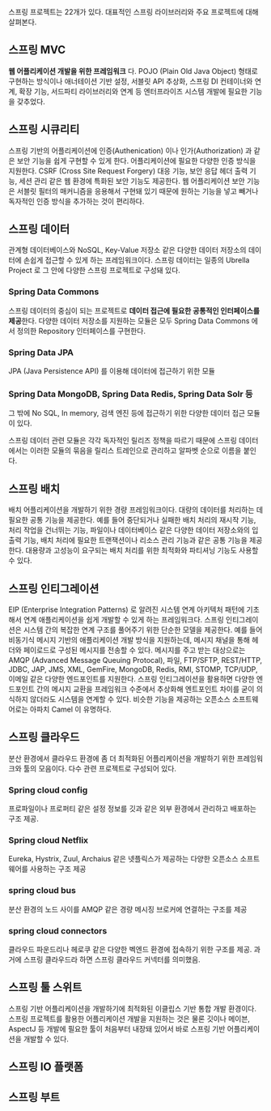 스프링 프로젝트는 22개가 있다. 대표적인 스프링 라이브러리와 주요 프로젝트에 대해 살펴본다. 

## 스프링 MVC
**웹 어플리케이션 개발을 위한 프레임워크** 다. 
POJO (Plain Old Java Object) 형태로 구현하는 방식이나 애너테이션 기반 설정, 서블릿 API 추상화, 스프링 DI 컨테이너와 연계, 확장 기능, 서드파티 라이브러리와 연계 등 엔터프라이즈 시스템 개발에 필요한 기능을 갖추었다.

## 스프링 시큐리티
스프링 기반의 어플리케이션에 인증(Authenication) 이나 인가(Authorization) 과 같은 보안 기능을 쉽게 구현할 수 있게 한다. 어플리케이션에 필요한 다양한 인증 방식을 지원한다. 
CSRF (Cross Site Request Forgery) 대응 기능, 보안 응답 헤더 출력 기능, 세션 관리 같은 웹 환경에 특화된 보안 기능도 제공한다. 웹 어플리케이션 보안 기능은 서블릿 필터의 매커니즘을 응용해서 구현돼 있기 때문에 원하는 기능을 넣고 빼거나 독자적인 인증 방식을 추가하는 것이 편리하다.

## 스프링 데이터
관계형 데이터베이스와 NoSQL, Key-Value 저장소 같은 다양한 데이터 저장소의 데이터에 손쉽게 접근할 수 있게 하는 프레임워크이다. 스프링 데이터는 일종의 Ubrella Project 로 그 안에 다양한 스프링 프로젝트로 구성돼 있다.
### Spring Data Commons
스프링 데이터의 중심이 되는 프로젝트로 **데이터 접근에 필요한 공통적인 인터페이스를 제공**한다.
다양한 데이터 저장소를 지원하는 모듈은 모두 Spring Data Commons 에서 정의한 Repository 인터페이스를 구현한다.
### Spring Data JPA
JPA (Java Persistence API) 를 이용해 데이터에 접근하기 위한 모듈
### Spring Data MongoDB, Spring Data Redis, Spring Data Solr 등
그 밖에 No SQL, In memory, 검색 엔진 등에 접근하기 위한 다양한 데이터 접근 모듈이 있다.

스프링 데이터 관련 모듈은 각각 독자적인 릴리즈 정책을 따르기 때문에 스프링 데이터에서는 이러한 모듈의 묶음을 릴리스 트레인으로 관리하고 알파벳 순으로 이름을 붙인다. 


## 스프링 배치
배치 어플리케이션을 개발하기 위한 경량 프레임워크이다. 대량의 데이터를 처리하는 데 필요한 공통 기능을 제공한다. 예를 들어 중단되거나 실패한 배치 처리의 재시작 기능, 처리 작업을 건너뛰는 기능, 파일이나 데이터베이스 같은 다양한 데이터 저장소와의 입출력 기능, 배치 처리에 필요한 트랜잭션이나 리소스 관리 기능과 같은 공통 기능을 제공한다. 대용량과 고성능이 요구되는 배치 처리를 위한 최적화와 파티셔닝 기능도 사용할 수 있다. 


## 스프링 인티그레이션
EIP (Enterprise Integration Patterns) 로 알려진 시스템 연계 아키텍처 패턴에 기초해서 연계 애플리케이션을 쉽게 개발할 수 있게 하는 프레임워크다. 스프링 인티그레이션은 시스템 간의 복잡한 연계 구조를 풀어주기 위한 단순한 모델을 제공한다. 예를 들어 비동기식 메시지 기반의 애플리케이션 개발 방식을 지원하는데, 메시지 채널을 통해 헤더와 페이로드로 구성된 메시지를 전송할 수 있다. 메시지를 주고 받는 대상으로는 AMQP (Advanced Message Queuing Protocal), 파일, FTP/SFTP, REST/HTTP, JDBC, JAP, JMS, XML, GemFire, MongoDB, Redis, RMI, STOMP, TCP/UDP, 이메일 같은 다양한 엔드포인트를 지원한다. 스프링 인티그레이션을 활용하면 다양한 엔드포인트 간의 메시지 교환을 프레임워크 수준에서 추상화해 엔트포인트 차이를 굳이 의식하지 않더라도 시스템을 연계할 수 있다. 비슷한 기능을 제공하는 오픈소스 소프트웨어로는 아파치 Camel 이 유명하다.

## 스프링 클라우드
분산 환경에서 클라우드 환경에 좀 더 최적화된 어플리케이션을 개발하기 위한 프레임워크와 툴의 모음이다. 다수 관련 프로젝트로 구성되어 있다.
### Spring cloud config
프로파일이나 프로퍼티 같은 설정 정보를 깃과 같은 외부 환경에서 관리하고 배포하는 구조 제공.
### Spring cloud Netflix
Eureka, Hystrix, Zuul, Archaius 같은 넷플릭스가 제공하는 다양한 오픈소스 소프트웨어를 사용하는 구조 제공
### spring cloud bus
분산 환경의 노드 사이를 AMQP 같은 경량 메시징 브로커에 연결하는 구조를 제공
### spring cloud connectors
클라우드 파운드리나 헤로쿠 같은 다양한 벡엔드 환경에 접속하기 위한 구조를 제공. 과거에 스프링 클라우드라 하면 스프링 클라우드 커넥터를 의미했음.

## 스프링 툴 스위트
스프링 기반 어플리케이션을 개발하기에 최적화된 이클립스 기반 통합 개발 환경이다. 스프링 프로젝트를 활용한 어플리케이션 개발을 지원하는 것은 물론 깃이나 메이븐, AspectJ 등 개발에 필요한 툴이 처음부터 내장돼 있어서 바로 스프링 기반 어플리케이션을 개발할 수 있다. 

## 스프링 IO 플랫폼

## 스프링 부트



<!--stackedit_data:
eyJoaXN0b3J5IjpbLTEwNzMyMDk5NTgsMTUzODIwODg1MSwtMT
E2ODg3ODkzMywxNDA2Njc4MzUxLC01NDc1NDg4OTldfQ==
-->